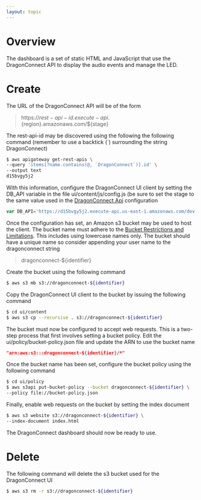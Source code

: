 ```yaml
---
layout: topic
---
```


# Overview

The dashboard is a set of static HTML and JavaScript that use the
DragonConnect API to display the audio
events and manage the LED.

# Create

The URL of the DragonConnect API will be of
the form

> https://${rest-api-id}.execute-api.${region}.amazonaws.com/${stage}

The rest-api-id may be discovered using the following the following command
(remember to use a backtick (`) surrounding the string DragonConnect)

```sh
$ aws apigateway get-rest-apis \
--query 'items[?name.contains(@, `DragonConnect`)].id' \
--output text
d15bvgy5j2
```

With this information, configure the DragonConnect UI client by setting the
DB_API variable in the file ui/content/js/config.js (be sure to set the stage
to the same value used in the [DragonConnect Api](./api.html)
configuration

```js
var DB_API='https://d15bvgy5j2.execute-api.us-east-1.amazonaws.com/dev';
```

Once the configuration has set, an Amazon s3 bucket may be used to host the
client.  The bucket name must adhere to the
<a href="http://docs.aws.amazon.com/AmazonS3/latest/dev/BucketRestrictions.html"
target="_blank">Bucket Restrictions and Limitations</a>.  This includes using
lowercase names only.  The bucket should have a unique name so consider
appending your user name to the dragonconnect string

> dragonconnect-${identifier}

Create the bucket using the following command

```sh
$ aws s3 mb s3://dragonconnect-${identifier}
```

Copy the DragonConnect UI client to the bucket by issuing the following command

```sh
$ cd ui/content
$ aws s3 cp --recursive . s3://dragonconnect-${identifier}
```

The bucket must now be configured to accept web requests.  This is a two-step
process that first involves setting a bucket policy.  Edit the
ui/policy/bucket-policy.json file and update the ARN to use the bucket name

```json
"arn:aws:s3:::dragonconnect-${identifier}/*"
```

Once the bucket name has been set, configure the bucket policy using the
following command

```sh
$ cd ui/policy
$ aws s3api put-bucket-policy --bucket dragonconnect-${identifier} \
--policy file://bucket-policy.json
```

Finally, enable web requests on the bucket by setting the index document

```sh
$ aws s3 website s3://dragonconnect-${identifier} \
--index-document index.html
```

The DragonConnect dashboard should now be ready to use.

# Delete

The following command will delete the s3 bucket used for the
DragonConnect UI

```sh
$ aws s3 rm -r s3://dragonconnect-${identifier}
```

